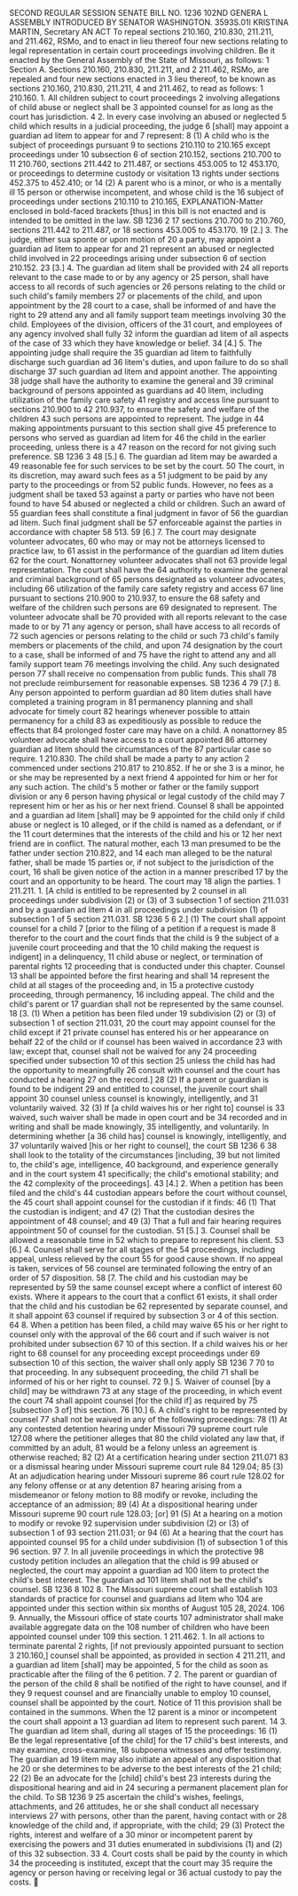 SECOND REGULAR SESSION
SENATE BILL NO. 1236
102ND GENERA L ASSEMBLY
INTRODUCED BY SENATOR WASHINGTON.
3593S.01I KRISTINA MARTIN, Secretary
AN ACT
To repeal sections 210.160, 210.830, 211.211, and 211.462, RSMo, and to enact in lieu thereof
four new sections relating to legal representation in certain court proceedings involving
children.
Be it enacted by the General Assembly of the State of Missouri, as follows:
1 Section A. Sections 210.160, 210.830, 211.211, and
2 211.462, RSMo, are repealed and four new sections enacted in
3 lieu thereof, to be known as sections 210.160, 210.830, 211.211,
4 and 211.462, to read as follows:
1 210.160. 1. All children subject to court proceedings
2 involving allegations of child abuse or neglect shall be
3 appointed counsel for as long as the court has jurisdiction.
4 2. In every case involving an abused or neglected
5 child which results in a judicial proceeding, the judge
6 [shall] may appoint a guardian ad litem to appear for and
7 represent:
8 (1) A child who is the subject of proceedings pursuant
9 to sections 210.110 to 210.165 except proceedings under
10 subsection 6 of section 210.152, sections 210.700 to
11 210.760, sections 211.442 to 211.487, or sections 453.005 to
12 453.170, or proceedings to determine custody or visitation
13 rights under sections 452.375 to 452.410; or
14 (2) A parent who is a minor, or who is a mentally ill
15 person or otherwise incompetent, and whose child is the
16 subject of proceedings under sections 210.110 to 210.165,
EXPLANATION-Matter enclosed in bold-faced brackets [thus] in this bill is not enacted
and is intended to be omitted in the law.
SB 1236 2
17 sections 210.700 to 210.760, sections 211.442 to 211.487, or
18 sections 453.005 to 453.170.
19 [2.] 3. The judge, either sua sponte or upon motion of
20 a party, may appoint a guardian ad litem to appear for and
21 represent an abused or neglected child involved in
22 proceedings arising under subsection 6 of section 210.152.
23 [3.] 4. The guardian ad litem shall be provided with
24 all reports relevant to the case made to or by any agency or
25 person, shall have access to all records of such agencies or
26 persons relating to the child or such child's family members
27 or placements of the child, and upon appointment by the
28 court to a case, shall be informed of and have the right to
29 attend any and all family support team meetings involving
30 the child. Employees of the division, officers of the
31 court, and employees of any agency involved shall fully
32 inform the guardian ad litem of all aspects of the case of
33 which they have knowledge or belief.
34 [4.] 5. The appointing judge shall require the
35 guardian ad litem to faithfully discharge such guardian ad
36 litem's duties, and upon failure to do so shall discharge
37 such guardian ad litem and appoint another. The appointing
38 judge shall have the authority to examine the general and
39 criminal background of persons appointed as guardians ad
40 litem, including utilization of the family care safety
41 registry and access line pursuant to sections 210.900 to
42 210.937, to ensure the safety and welfare of the children
43 such persons are appointed to represent. The judge in
44 making appointments pursuant to this section shall give
45 preference to persons who served as guardian ad litem for
46 the child in the earlier proceeding, unless there is a
47 reason on the record for not giving such preference.
SB 1236 3
48 [5.] 6. The guardian ad litem may be awarded a
49 reasonable fee for such services to be set by the court.
50 The court, in its discretion, may award such fees as a
51 judgment to be paid by any party to the proceedings or from
52 public funds. However, no fees as a judgment shall be taxed
53 against a party or parties who have not been found to have
54 abused or neglected a child or children. Such an award of
55 guardian fees shall constitute a final judgment in favor of
56 the guardian ad litem. Such final judgment shall be
57 enforceable against the parties in accordance with chapter
58 513.
59 [6.] 7. The court may designate volunteer advocates,
60 who may or may not be attorneys licensed to practice law, to
61 assist in the performance of the guardian ad litem duties
62 for the court. Nonattorney volunteer advocates shall not
63 provide legal representation. The court shall have the
64 authority to examine the general and criminal background of
65 persons designated as volunteer advocates, including
66 utilization of the family care safety registry and access
67 line pursuant to sections 210.900 to 210.937, to ensure the
68 safety and welfare of the children such persons are
69 designated to represent. The volunteer advocate shall be
70 provided with all reports relevant to the case made to or by
71 any agency or person, shall have access to all records of
72 such agencies or persons relating to the child or such
73 child's family members or placements of the child, and upon
74 designation by the court to a case, shall be informed of and
75 have the right to attend any and all family support team
76 meetings involving the child. Any such designated person
77 shall receive no compensation from public funds. This shall
78 not preclude reimbursement for reasonable expenses.
SB 1236 4
79 [7.] 8. Any person appointed to perform guardian ad
80 litem duties shall have completed a training program in
81 permanency planning and shall advocate for timely court
82 hearings whenever possible to attain permanency for a child
83 as expeditiously as possible to reduce the effects that
84 prolonged foster care may have on a child. A nonattorney
85 volunteer advocate shall have access to a court appointed
86 attorney guardian ad litem should the circumstances of the
87 particular case so require.
1 210.830. The child shall be made a party to any action
2 commenced under sections 210.817 to 210.852. If he or she
3 is a minor, he or she may be represented by a next friend
4 appointed for him or her for any such action. The child's
5 mother or father or the family support division or any
6 person having physical or legal custody of the child may
7 represent him or her as his or her next friend. Counsel
8 shall be appointed and a guardian ad litem [shall] may be
9 appointed for the child only if child abuse or neglect is
10 alleged, or if the child is named as a defendant, or if the
11 court determines that the interests of the child and his or
12 her next friend are in conflict. The natural mother, each
13 man presumed to be the father under section 210.822, and
14 each man alleged to be the natural father, shall be made
15 parties or, if not subject to the jurisdiction of the court,
16 shall be given notice of the action in a manner prescribed
17 by the court and an opportunity to be heard. The court may
18 align the parties.
1 211.211. 1. [A child is entitled to be represented by
2 counsel in all proceedings under subdivision (2) or (3) of
3 subsection 1 of section 211.031 and by a guardian ad litem
4 in all proceedings under subdivision (1) of subsection 1 of
5 section 211.031.
SB 1236 5
6 2.] (1) The court shall appoint counsel for a child
7 [prior to the filing of a petition if a request is made
8 therefor to the court and the court finds that the child is
9 the subject of a juvenile court proceeding and that the
10 child making the request is indigent] in a delinquency,
11 child abuse or neglect, or termination of parental rights
12 proceeding that is conducted under this chapter. Counsel
13 shall be appointed before the first hearing and shall
14 represent the child at all stages of the proceeding and, in
15 a protective custody proceeding, through permanency,
16 including appeal. The child and the child's parent or
17 guardian shall not be represented by the same counsel.
18 [3. (1) When a petition has been filed under
19 subdivision (2) or (3) of subsection 1 of section 211.031,
20 the court may appoint counsel for the child except if
21 private counsel has entered his or her appearance on behalf
22 of the child or if counsel has been waived in accordance
23 with law; except that, counsel shall not be waived for any
24 proceeding specified under subsection 10 of this section
25 unless the child has had the opportunity to meaningfully
26 consult with counsel and the court has conducted a hearing
27 on the record.]
28 (2) If a parent or guardian is found to be indigent
29 and entitled to counsel, the juvenile court shall appoint
30 counsel unless counsel is knowingly, intelligently, and
31 voluntarily waived.
32 (3) If [a child waives his or her right to] counsel is
33 waived, such waiver shall be made in open court and be
34 recorded and in writing and shall be made knowingly,
35 intelligently, and voluntarily. In determining whether [a
36 child has] counsel is knowingly, intelligently, and
37 voluntarily waived [his or her right to counsel], the court
SB 1236 6
38 shall look to the totality of the circumstances [including,
39 but not limited to, the child's age, intelligence,
40 background, and experience generally and in the court system
41 specifically; the child's emotional stability; and the
42 complexity of the proceedings].
43 [4.] 2. When a petition has been filed and the child's
44 custodian appears before the court without counsel, the
45 court shall appoint counsel for the custodian if it finds:
46 (1) That the custodian is indigent; and
47 (2) That the custodian desires the appointment of
48 counsel; and
49 (3) That a full and fair hearing requires appointment
50 of counsel for the custodian.
51 [5.] 3. Counsel shall be allowed a reasonable time in
52 which to prepare to represent his client.
53 [6.] 4. Counsel shall serve for all stages of the
54 proceedings, including appeal, unless relieved by the court
55 for good cause shown. If no appeal is taken, services of
56 counsel are terminated following the entry of an order of
57 disposition.
58 [7. The child and his custodian may be represented by
59 the same counsel except where a conflict of interest
60 exists. Where it appears to the court that a conflict
61 exists, it shall order that the child and his custodian be
62 represented by separate counsel, and it shall appoint
63 counsel if required by subsection 3 or 4 of this section.
64 8. When a petition has been filed, a child may waive
65 his or her right to counsel only with the approval of the
66 court and if such waiver is not prohibited under subsection
67 10 of this section. If a child waives his or her right to
68 counsel for any proceeding except proceedings under
69 subsection 10 of this section, the waiver shall only apply
SB 1236 7
70 to that proceeding. In any subsequent proceeding, the child
71 shall be informed of his or her right to counsel.
72 9.] 5. Waiver of counsel [by a child] may be withdrawn
73 at any stage of the proceeding, in which event the court
74 shall appoint counsel [for the child if] as required by
75 [subsection 3 of] this section.
76 [10.] 6. A child's right to be represented by counsel
77 shall not be waived in any of the following proceedings:
78 (1) At any contested detention hearing under Missouri
79 supreme court rule 127.08 where the petitioner alleges that
80 the child violated any law that, if committed by an adult,
81 would be a felony unless an agreement is otherwise reached;
82 (2) At a certification hearing under section 211.071
83 or a dismissal hearing under Missouri supreme court rule
84 129.04;
85 (3) At an adjudication hearing under Missouri supreme
86 court rule 128.02 for any felony offense or at any detention
87 hearing arising from a misdemeanor or felony motion to
88 modify or revoke, including the acceptance of an admission;
89 (4) At a dispositional hearing under Missouri supreme
90 court rule 128.03; [or]
91 (5) At a hearing on a motion to modify or revoke
92 supervision under subdivision (2) or (3) of subsection 1 of
93 section 211.031; or
94 (6) At a hearing that the court has appointed counsel
95 for a child under subdivision (1) of subsection 1 of this
96 section.
97 7. In all juvenile proceedings in which the protective
98 custody petition includes an allegation that the child is
99 abused or neglected, the court may appoint a guardian ad
100 litem to protect the child's best interest. The guardian ad
101 litem shall not be the child's counsel.
SB 1236 8
102 8. The Missouri supreme court shall establish
103 standards of practice for counsel and guardians ad litem who
104 are appointed under this section within six months of August
105 28, 2024.
106 9. Annually, the Missouri office of state courts
107 administrator shall make available aggregate data on the
108 number of children who have been appointed counsel under
109 this section.
1 211.462. 1. In all actions to terminate parental
2 rights, [if not previously appointed pursuant to section
3 210.160,] counsel shall be appointed, as provided in section
4 211.211, and a guardian ad litem [shall] may be appointed,
5 for the child as soon as practicable after the filing of the
6 petition.
7 2. The parent or guardian of the person of the child
8 shall be notified of the right to have counsel, and if they
9 request counsel and are financially unable to employ
10 counsel, counsel shall be appointed by the court. Notice of
11 this provision shall be contained in the summons. When the
12 parent is a minor or incompetent the court shall appoint a
13 guardian ad litem to represent such parent.
14 3. The guardian ad litem shall, during all stages of
15 the proceedings:
16 (1) Be the legal representative [of the child] for the
17 child's best interests, and may examine, cross-examine,
18 subpoena witnesses and offer testimony. The guardian ad
19 litem may also initiate an appeal of any disposition that he
20 or she determines to be adverse to the best interests of the
21 child;
22 (2) Be an advocate for the [child] child's best
23 interests during the dispositional hearing and aid in
24 securing a permanent placement plan for the child. To
SB 1236 9
25 ascertain the child's wishes, feelings, attachments, and
26 attitudes, he or she shall conduct all necessary interviews
27 with persons, other than the parent, having contact with or
28 knowledge of the child and, if appropriate, with the child;
29 (3) Protect the rights, interest and welfare of a
30 minor or incompetent parent by exercising the powers and
31 duties enumerated in subdivisions (1) and (2) of this
32 subsection.
33 4. Court costs shall be paid by the county in which
34 the proceeding is instituted, except that the court may
35 require the agency or person having or receiving legal or
36 actual custody to pay the costs.
